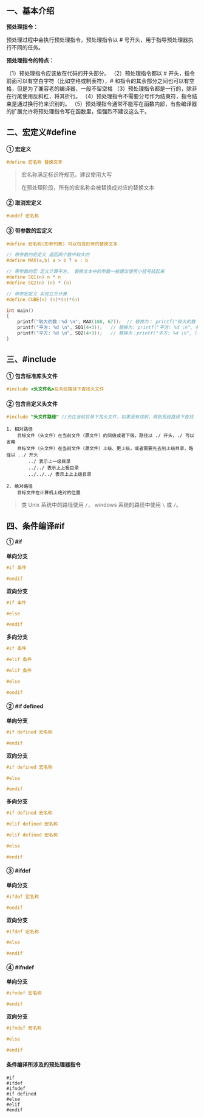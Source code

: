 ## 一、基本介绍

**预处理指令：**

预处理过程中会执行预处理指令，预处理指令以 # 号开头，用于指导预处理器执行不同的任务。

**预处理指令的特点：**

（1）预处理指令应该放在代码的开头部分。
（2）预处理指令都以 # 开头，指令前面可以有空白字符（比如空格或制表符），# 和指令的其余部分之间也可以有空格，但是为了兼容老的编译器，一般不留空格
（3）预处理指令都是一行的，除非在行尾使用反斜杠，将其折行。
（4）预处理指令不需要分号作为结束符，指令结束是通过换行符来识别的。
（5）预处理指令通常不能写在函数内部，有些编译器的扩展允许将预处理指令写在函数里，但强烈不建议这么干。



## 二、宏定义#define

#### ① 宏定义

```c
#define 宏名称 替换文本
```

> 宏名称满足标识符规范，建议使用大写
>
> 在预处理阶段，所有的宏名称会被替换成对应的替换文本

#### ② 取消宏定义

```c
#undef 宏名称
```

#### ③ 带参数的宏定义

```c
#define 宏名称(形参列表) 可以包含形参的替换文本
```

```c
// 带参数的宏定义 返回两个数中较大的
#define MAX(a,b) a > b ? a : b

// 带参数的宏 定义计算平方， 替换文本中的参数一般建议使用小括号括起来
#define SQ1(n) n * n
#define SQ2(n) (n) * (n)

// 带参宏定义 实现立方计算
#define CUBE(n) (n)*(n)*(n)

int main()
{
    printf("较大的数：%d \n", MAX(108, 67));  // 替换为： printf("较大的数：%d \n", 108 > 67 ? 108 : 67);
    printf("平方: %d \n", SQ1(4+3));   // 替换为: printf("平方: %d \n", 4+3 * 4+3);
    printf("平方: %d \n", SQ2(4+3));   // 替换为：printf("平方: %d \n", (4+3) * (4+3));
}
```

## 三、#include

#### ① 包含标准库头文件

```c
#include <头文件名>在系统路径下查找头文件
```

#### ② 包含自定义头文件

```c
#include "头文件路径" //先在当前目录下找头文件，如果没有找到，再到系统路径下查找
```

```
1. 相对路径
    目标文件（头文件）在当前文件（源文件）的同级或者下级，路径以 ./ 开头，./ 可以省略
    目标文件（头文件）在当前文件（源文件）上级、更上级，或者需要先去到上级目录，路径以 ../ 开头
        ../ 表示上一级目录
        ../../ 表示上上极目录
        ../../../ 表示上上上级目录 

2. 绝对路径
    目标文件在计算机上绝对的位置 
```

> 类 Unix 系统中的路径使用 `/`， windows 系统的路径中使用 `\` 或 `/`。

## 四、条件编译#if

#### ① #if

**单向分支**

```c
#if 条件

#endif
```

**双向分支**

```c
#if 条件

#else

#endif
```

**多向分支**

```c
#if 条件

#elif 条件

#elif 条件

#else

#endif
```

#### ② #if defined

**单向分支**

```c
#if defined 宏名称

#endif
```

**双向分支**

```c
#if defined 宏名称

#else

#endif
```

**多向分支**

```c
#if defined 宏名称

#elif defined 宏名称

#elif defined 宏名称

#else

#endif
```

#### ③ #ifdef

**单向分支**

```c
#ifdef 宏名称

#endif
```

**双向分支**

```c
#ifdef 宏名称

#else

#endif
```

#### ④ #ifndef

**单向分支**

```c
#ifndef 宏名称

#endif
```

**双向分支**

```c
#ifndef 宏名称

#else

#endif
```

#### 条件编译所涉及的预处理器指令

```
#if
#ifdef
#ifndef
#if defined
#else
#elif
#endif
```

